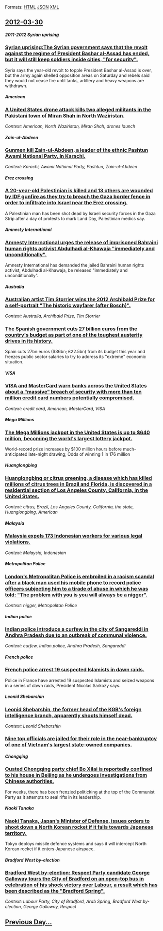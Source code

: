 
Formats: [HTML](2012/03/30/index.html)  [JSON](2012/03/30/index.json)  [XML](2012/03/30/index.xml)  

## [2012-03-30](/news/2012/03/30/index.md)

##### 2011-2012 Syrian uprising
### [Syrian uprising:The Syrian government says that the revolt against the regime of President Bashar al-Assad has ended, but it will still keep soldiers inside cities, "for security". ](/news/2012/03/30/syrian-uprising-the-syrian-government-says-that-the-revolt-against-the-regime-of-president-bashar-al-assad-has-ended-but-it-will-still-keep.md)
Syria says the year-old revolt to topple President Bashar al-Assad is over, but the army again shelled opposition areas on Saturday and rebels said they would not cease fire until tanks, artillery and heavy weapons are withdrawn.

##### American
### [A United States drone attack kills two alleged militants in the Pakistani town of Miran Shah in North Waziristan. ](/news/2012/03/30/a-united-states-drone-attack-kills-two-alleged-militants-in-the-pakistani-town-of-miran-shah-in-north-waziristan.md)
_Context: American, North Waziristan, Miran Shah, drones launch_

##### Zain-ul-Abdeen
### [Gunmen kill Zain-ul-Abdeen, a leader of the ethnic Pashtun Awami National Party, in Karachi. ](/news/2012/03/30/gunmen-kill-zain-ul-abdeen-a-leader-of-the-ethnic-pashtun-awami-national-party-in-karachi.md)
_Context: Karachi, Awami National Party, Pashtun, Zain-ul-Abdeen_

##### Erez crossing
### [A 20-year-old Palestinian is killed and 13 others are wounded by IDF gunfire as they try to breach the Gaza border fence in order to infiltrate into Israel near the Erez crossing.](/news/2012/03/30/a-20-year-old-palestinian-is-killed-and-13-others-are-wounded-by-idf-gunfire-as-they-try-to-breach-the-gaza-border-fence-in-order-to-infiltr.md)
A Palestinian man has been shot dead by Israeli security forces in the Gaza Strip after a day of protests to mark Land Day, Palestinian medics say.

##### Amnesty International
### [Amnesty International urges the release of imprisoned Bahraini human rights activist Abdulhadi al-Khawaja "immediately and unconditionally". ](/news/2012/03/30/amnesty-international-urges-the-release-of-imprisoned-bahraini-human-rights-activist-abdulhadi-al-khawaja-immediately-and-unconditionally.md)
Amnesty International has demanded the jailed Bahraini human rights activist, Abdulhadi al-Khawaja, be released &quot;immediately and unconditionally&quot;.

##### Australia
### [Australian artist Tim Storrier wins the 2012 Archibald Prize for a self-portrait "The historic wayfarer (after Bosch)". ](/news/2012/03/30/australian-artist-tim-storrier-wins-the-2012-archibald-prize-for-a-self-portrait-the-historic-wayfarer-after-bosch.md)
_Context: Australia, Archibald Prize, Tim Storrier_

##### 
### [The Spanish government cuts 27 billion euros from the country's budget as part of one of the toughest austerity drives in its history. ](/news/2012/03/30/the-spanish-government-cuts-27-billion-euros-from-the-country-s-budget-as-part-of-one-of-the-toughest-austerity-drives-in-its-history.md)
Spain cuts 27bn euros ($36bn; £22.5bn) from its budget this year and freezes public sector salaries to try to address its &quot;extreme&quot; economic situation.

##### VISA
### [VISA and MasterCard warn banks across the United States about a "massive" breach of security with more than ten million credit card numbers potentially compromised. ](/news/2012/03/30/visa-and-mastercard-warn-banks-across-the-united-states-about-a-massive-breach-of-security-with-more-than-ten-million-credit-card-numbers.md)
_Context: credit card, American, MasterCard, VISA_

##### Mega Millions
### [The Mega Millions jackpot in the United States is up to $640 million, becoming the world's largest lottery jackpot. ](/news/2012/03/30/the-mega-millions-jackpot-in-the-united-states-is-up-to-640-million-becoming-the-world-s-largest-lottery-jackpot.md)
World-record prize increases by $100 million hours before much-anticipated late-night drawing; Odds of winning 1 in 176 million

##### Huanglongbing
### [Huanglongbing or citrus greening, a disease which has killed millions of citrus trees in Brazil and Florida, is discovered in a residential section of Los Angeles County, California, in the United States. ](/news/2012/03/30/huanglongbing-or-citrus-greening-a-disease-which-has-killed-millions-of-citrus-trees-in-brazil-and-florida-is-discovered-in-a-residential.md)
_Context: citrus, Brazil, Los Angeles County, California, the state, Huanglongbing, American_

##### Malaysia
### [Malaysia expels 173 Indonesian workers for various legal violations. ](/news/2012/03/30/malaysia-expels-173-indonesian-workers-for-various-legal-violations.md)
_Context: Malaysia, Indonesian_

##### Metropolitan Police
### [London's Metropolitan Police is embroiled in a racism scandal after a black man used his mobile phone to record police officers subjecting him to a tirade of abuse in which he was told: "The problem with you is you will always be a nigger". ](/news/2012/03/30/london-s-metropolitan-police-is-embroiled-in-a-racism-scandal-after-a-black-man-used-his-mobile-phone-to-record-police-officers-subjecting-h.md)
_Context: nigger, Metropolitan Police_

##### Indian police
### [Indian police introduce a curfew in the city of Sangareddi in Andhra Pradesh due to an outbreak of communal violence. ](/news/2012/03/30/indian-police-introduce-a-curfew-in-the-city-of-sangareddi-in-andhra-pradesh-due-to-an-outbreak-of-communal-violence.md)
_Context: curfew, Indian police, Andhra Pradesh, Sangareddi_

##### French police
### [French police arrest 19 suspected Islamists in dawn raids. ](/news/2012/03/30/french-police-arrest-19-suspected-islamists-in-dawn-raids.md)
Police in France have arrested 19 suspected Islamists and seized weapons in a series of dawn raids, President Nicolas Sarkozy says.

##### Leonid Shebarshin
### [Leonid Shebarshin, the former head of the KGB's foreign intelligence branch, apparently shoots himself dead. ](/news/2012/03/30/leonid-shebarshin-the-former-head-of-the-kgb-s-foreign-intelligence-branch-apparently-shoots-himself-dead.md)
_Context: Leonid Shebarshin_

##### 
### [Nine top officials are jailed for their role in the near-bankruptcy of one of Vietnam's largest state-owned companies. ](/news/2012/03/30/nine-top-officials-are-jailed-for-their-role-in-the-near-bankruptcy-of-one-of-vietnam-s-largest-state-owned-companies.md)
##### Chongqing
### [Ousted Chongqing party chief Bo Xilai is reportedly confined to his house in Beijing as he undergoes investigations from Chinese authorities. ](/news/2012/03/30/ousted-chongqing-party-chief-bo-xilai-is-reportedly-confined-to-his-house-in-beijing-as-he-undergoes-investigations-from-chinese-authorities.md)
For weeks, there has been frenzied politicking at the top of the Communist Party as it attempts to seal rifts in its leadership.

##### Naoki Tanaka
### [Naoki Tanaka, Japan's Minister of Defense, issues orders to shoot down a North Korean rocket if it falls towards Japanese territory. ](/news/2012/03/30/naoki-tanaka-japan-s-minister-of-defense-issues-orders-to-shoot-down-a-north-korean-rocket-if-it-falls-towards-japanese-territory.md)
Tokyo deploys missile defence systems and says it will intercept North Korean rocket if it enters Japanese airspace.

##### Bradford West by-election
### [Bradford West by-election: Respect Party candidate George Galloway tours the City of Bradford on an open-top bus in celebration of his shock victory over Labour, a result which has been described as the "Bradford Spring". ](/news/2012/03/30/bradford-west-by-election-respect-party-candidate-george-galloway-tours-the-city-of-bradford-on-an-open-top-bus-in-celebration-of-his-shock.md)
_Context: Labour Party, City of Bradford, Arab Spring, Bradford West by-election, George Galloway, Respect_

## [Previous Day...](/news/2012/03/29/index.md)


